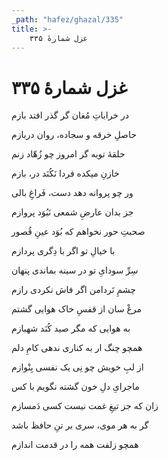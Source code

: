 ```yaml
---
_path: "hafez/ghazal/335"
title: >-
    غزل شمارهٔ ۳۳۵
---
```

# غزل شمارهٔ ۳۳۵

<div class="b" id="bn1"><div class="m1"><p>در خراباتِ مُغان گر گذر افتد بازم</p></div>
<div class="m2"><p>حاصلِ خرقه و سجاده، روان دربازم</p></div></div>
<div class="b" id="bn2"><div class="m1"><p>حلقهٔ توبه گر امروز چو زُهّاد زنم</p></div>
<div class="m2"><p>خازنِ میکده فردا نَکُنَد در، بازم</p></div></div>
<div class="b" id="bn3"><div class="m1"><p>ور چو پروانه دهد دست، فَراغِ بالی</p></div>
<div class="m2"><p>جز بدان عارضِ شمعی نَبُوَد پروازم</p></div></div>
<div class="b" id="bn4"><div class="m1"><p>صحبتِ حور نخواهم که بُوَد عینِ قُصور</p></div>
<div class="m2"><p>با خیالِ تو اگر با دِگری پردازم</p></div></div>
<div class="b" id="bn5"><div class="m1"><p>سِرِّ سودایِ تو در سینه بماندی پنهان</p></div>
<div class="m2"><p>چشمِ تَردامن اگر فاش نکردی رازم</p></div></div>
<div class="b" id="bn6"><div class="m1"><p>مرغْ سان از قفسِ خاک هوایی گشتم</p></div>
<div class="m2"><p>به هوایی که مگر صید کُنَد شهبازم</p></div></div>
<div class="b" id="bn7"><div class="m1"><p>همچو چنگ ار به کناری ندهی کامِ دلم</p></div>
<div class="m2"><p>از لبِ خویش چو نِی یک نفسی بِنْوازم</p></div></div>
<div class="b" id="bn8"><div class="m1"><p>ماجرایِ دلِ خون گشته نگویم با کس</p></div>
<div class="m2"><p>زان که جز تیغِ غمت نیست کسی دَمسازم</p></div></div>
<div class="b" id="bn9"><div class="m1"><p>گر به هر موی، سری بر تنِ حافظ باشد</p></div>
<div class="m2"><p>همچو زلفت همه را در قدمت اندازم</p></div></div>

